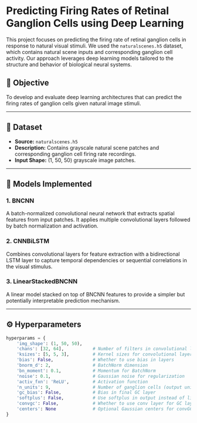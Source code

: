 # Predicting Firing Rates of Retinal Ganglion Cells using Deep Learning

This project focuses on predicting the firing rate of retinal ganglion cells in response to natural visual stimuli. We used the `naturalscenes.h5` dataset, which contains natural scene inputs and corresponding ganglion cell activity. Our approach leverages deep learning models tailored to the structure and behavior of biological neural systems.

## 🧠 Objective

To develop and evaluate deep learning architectures that can predict the firing rates of ganglion cells given natural image stimuli.

---

## 📁 Dataset

- **Source:** `naturalscenes.h5`
- **Description:** Contains grayscale natural scene patches and corresponding ganglion cell firing rate recordings.
- **Input Shape:** (1, 50, 50) grayscale image patches.

---

## 🧪 Models Implemented

### 1. BNCNN
A batch-normalized convolutional neural network that extracts spatial features from input patches. It applies multiple convolutional layers followed by batch normalization and activation.

### 2. CNNBiLSTM
Combines convolutional layers for feature extraction with a bidirectional LSTM layer to capture temporal dependencies or sequential correlations in the visual stimulus.

### 3. LinearStackedBNCNN
A linear model stacked on top of BNCNN features to provide a simpler but potentially interpretable prediction mechanism.

---

## ⚙️ Hyperparameters

```python
hyperparams = {
    'img_shape': (1, 50, 50),
    'chans': [32, 64],           # Number of filters in convolutional layers
    'ksizes': [5, 5, 3],         # Kernel sizes for convolutional layers
    'bias': False,               # Whether to use bias in layers
    'bnorm_d': 2,                # BatchNorm dimension
    'bn_moment': 0.1,            # Momentum for BatchNorm
    'noise': 0.1,                # Gaussian noise for regularization
    'activ_fxn': 'ReLU',         # Activation function
    'n_units': 9,                # Number of ganglion cells (output units)
    'gc_bias': False,            # Bias in final GC layer
    'softplus': False,           # Use softplus in output instead of linear
    'convgc': False,             # Whether to use conv layer for GC layer
    'centers': None              # Optional Gaussian centers for convGC
}
